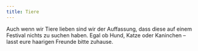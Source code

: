```yaml
---
title: Tiere
---
```

Auch wenn wir Tiere lieben sind wir der Auffassung, dass diese auf einem Festival nichts zu suchen haben. Egal ob Hund, Katze oder Kaninchen – lasst eure haarigen Freunde bitte zuhause.